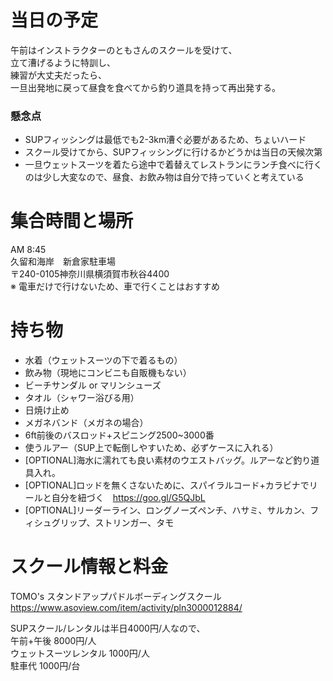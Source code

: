 # 当日の予定 
午前はインストラクターのともさんのスクールを受けて、  
立て漕げるように特訓し、  
練習が大丈夫だったら、  
一旦出発地に戻って昼食を食べてから釣り道具を持って再出発する。  

### 懸念点  
- SUPフィッシングは最低でも2-3km漕ぐ必要があるため、ちょいハード 
- スクール受けてから、SUPフィッシングに行けるかどうかは当日の天候次第 
- 一旦ウェットスーツを着たら途中で着替えてレストランにランチ食べに行くのは少し大変なので、昼食、お飲み物は自分で持っていくと考えている

# 集合時間と場所
AM 8:45  
久留和海岸　新倉家駐車場  
〒240-0105神奈川県横須賀市秋谷4400  
※ 電車だけで行けないため、車で行くことはおすすめ

# 持ち物
- 水着（ウェットスーツの下で着るもの）
- 飲み物（現地にコンビニも自販機もない）
- ビーチサンダル or マリンシューズ
- タオル（シャワー浴びる用）
- 日焼け止め
- メガネバンド（メガネの場合）
- 6ft前後のバスロッド+スピニング2500~3000番
- 使うルアー（SUP上で転倒しやすいため、必ずケースに入れる）
- [OPTIONAL]海水に濡れても良い素材のウエストバッグ。ルアーなど釣り道具入れ。
- [OPTIONAL]ロッドを無くさないために、スパイラルコード+カラビナでリールと自分を紐づく　https://goo.gl/G5QJbL
- [OPTIONAL]リーダーライン、ロングノーズペンチ、ハサミ、サルカン、フィシュグリップ、ストリンガー、タモ

# スクール情報と料金
TOMO's スタンドアップパドルボーディングスクール  
https://www.asoview.com/item/activity/pln3000012884/

SUPスクール/レンタルは半日4000円/人なので、  
午前+午後 8000円/人  
ウェットスーツレンタル 1000円/人  
駐車代 1000円/台  
